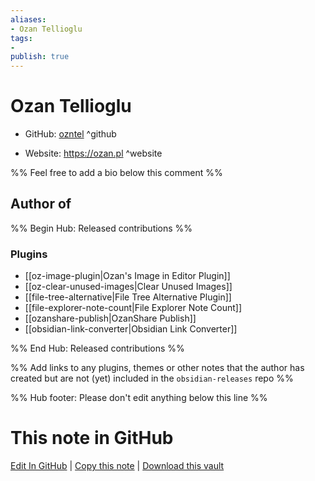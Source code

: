 ```yaml
---
aliases:
- Ozan Tellioglu
tags:
- 
publish: true
---
```


# Ozan Tellioglu

- GitHub: [ozntel](https://github.com/ozntel/) ^github
<!-- - Discord: `@` ^discord-->
- Website: <https://ozan.pl> ^website
<!-- - [[Publish sites|Publish site]]: ^publish-->

%% Feel free to add a bio below this comment %%


## Author of

%% Begin Hub: Released contributions %%
### Plugins
- [[oz-image-plugin|Ozan's Image in Editor Plugin]]
- [[oz-clear-unused-images|Clear Unused Images]]
- [[file-tree-alternative|File Tree Alternative Plugin]]
- [[file-explorer-note-count|File Explorer Note Count]]
- [[ozanshare-publish|OzanShare Publish]]
- [[obsidian-link-converter|Obsidian Link Converter]]

%% End Hub: Released contributions %%

%% Add links to any plugins, themes or other notes that the author has created but are not (yet) included in the `obsidian-releases` repo %%

<!--
### Unlisted plugins
-->

<!--
### Others
-->

<!--
## Sponsor this author

- [[GitHub sponsors]]: [Sponsor @ozntel on GitHub Sponsors](https://github.com/sponsors/ozntel) ^github-sponsor
- [[Buy me a coffee]]: ^buy-me-a-coffee
- [[PayPal]]: ^paypal
- [[Patreon]]: ^patreon

-->

<!--
## Follow this author

- [[YouTube Channels|On YouTube]]: ^youtube
- Twitter: ^twitter
- ...
-->

%% Hub footer: Please don't edit anything below this line %%

# This note in GitHub

<span class="git-footer">[Edit In GitHub](https://github.dev/obsidian-community/obsidian-hub/blob/main/01%20-%20Community/People/ozntel.md "git-hub-edit-note") | [Copy this note](https://raw.githubusercontent.com/obsidian-community/obsidian-hub/main/01%20-%20Community/People/ozntel.md "git-hub-copy-note") | [Download this vault](https://github.com/obsidian-community/obsidian-hub/archive/refs/heads/main.zip "git-hub-download-vault") </span>
